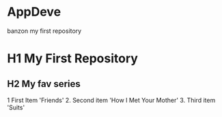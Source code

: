 # AppDeve
banzon  my first repository 
# H1 My First Repository 
## H2 My fav series 
1 First Item 'Friends'
2. Second item 'How I Met Your Mother'
3. Third item 'Suits'
